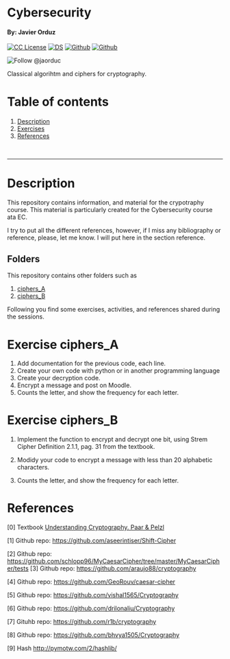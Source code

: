 <!--# Cipher algorithms -->

# Cybersecurity
#### By: Javier Orduz
[license-badge]: https://img.shields.io/badge/License-CC-orange
[license]: https://creativecommons.org/licenses/by-nc-sa/3.0/deed.en
[![CC License][license-badge]][license]
[![DS](https://img.shields.io/badge/downloads-DS-green)](https://github.com/Earlham-College/DS_Fall_2022)
[![Github](https://img.shields.io/badge/jaorduz-repos-blue)](https://github.com/jaorduz/)
[![Github](https://img.shields.io/badge/jaorduc-repos-blue)](https://github.com/jaorduc/)

![Follow @jaorduc](https://img.shields.io/twitter/follow/jaorduc?label=follow&logo=twitter&logoColor=lkj&style=plastic)

Classical algorihtm and ciphers for cryptography.


<h1>Table of contents</h1>

<div class="alert  alert-block alert-info" style="margin-top: 20px">
    <ol>
        <li><a href="#descr">Description</a></li>
        <li><a href="#exerc">Exercises</a></li>
        <li><a href="#refer">References</a></li>

<!---         <ol>
             <li><a href="#reData">ZZZZ</a></li>
             <li><a href="#exData">YYY</a></li>
         </ol>
        <li><a href="#daExploration"> XXXX</a></li>   
    </ol>
    --->
</div>
<br>
<hr>

# Description

This repository contains information, and material for the crypotraphy course. 
This material is particularly created for the Cybersecurity course ata EC.




I try to put all the different references, however, if I miss any bibliography or reference, please, let me know. I will put here in the section reference.

## Folders
This repository contains other folders such as
1) [ciphers_A](https://github.com/jaorduc/cryptoClassic/tree/main/ciphers_A)
1) [ciphers_B](https://github.com/jaorduc/cryptoClassic/tree/main/ciphers_B)


Following you find some exercises, activities, and references shared during the sessions.


# Exercise ciphers_A

1. Add documentation for the previous code, each line.
1. Create your own code with python or in another programming language
1. Create your decryption code.
1. Encrypt a message and post on Moodle.
1. Counts the letter, and show the frequency for each letter.


# Exercise ciphers_B
1) Implement the function to encrypt and decrypt  one bit, using Strem Cipher Definition 2.1.1, pag. 31 from the textbook.

2) Modidy your code to encrypt a message with less than 20 alphabetic characters.

3) Counts the letter, and show the frequency for each letter.






# References
[0] Textbook [Understanding Cryptography. Paar & Pelzl](https://crypto-textbook.com)

[1] Github repo: https://github.com/aseerintiser/Shift-Cipher

[2] Github repo: https://github.com/schlopp96/MyCaesarCipher/tree/master/MyCaesarCipher/tests
[3] Github repo: https://github.com/araujo88/cryptography

[4] Github repo: https://github.com/GeoRouv/caesar-cipher

[5] Github repo: https://github.com/vishal1565/Cryptography

[6] Github repo: https://github.com/drilonaliu/Cryptography

[7] Gituhb repo: https://github.com/r1b/cryptography

[8] Github repo: https://github.com/bhvya1505/Cryptography

[9] Hash http://pymotw.com/2/hashlib/